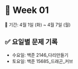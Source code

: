 ﻿# 📘 Week 01

<!-- 기간 시작 -->
📆 기간: 4월 1일 (화) ~ 4월 7일 (월)
<!-- 기간 끝 -->

<!-- 요일별 기록 시작 -->
## ✅ 요일별 문제 기록
- 수요일: 백준 2146_다리만들기
- 토요일: 백준 15685_드래곤_커브
<!-- 요일별 기록 끝 -->